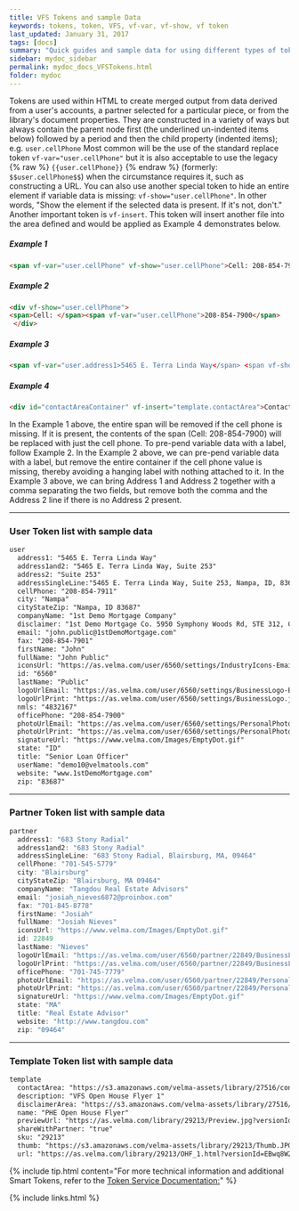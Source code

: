 ```yaml
---
title: VFS Tokens and sample Data
keywords: tokens, token, VFS, vf-var, vf-show, vf token
last_updated: January 31, 2017
tags: [docs]
summary: "Quick guides and sample data for using different types of tokens within a document."
sidebar: mydoc_sidebar
permalink: mydoc_docs_VFSTokens.html
folder: mydoc
---
```


Tokens are used within HTML to create merged output from data derived from a user's accounts, a partner selected for a particular piece, or from the library's document properties.  They are constructed in a variety of ways but always contain the parent node first (the underlined un-indented items below) followed by a period and then the child property (indented items); e.g. ```user.cellPhone```
Most common will be the use of the standard replace token ```vf-var="user.cellPhone"``` but it is also acceptable to use the legacy {% raw %} ```{{user.cellPhone}}``` {% endraw %} (formerly: ```$$user.cellPhone$$```)  when the circumstance requires it, such as constructing a URL.  You can also use another special token to hide an entire element if variable data is missing:  ```vf-show="user.cellPhone"```.  In other words, "Show the element if the selected data is present. If it's not, don't."
Another important token is ```vf-insert```.  This token will insert another file into the area defined and would be applied as Example 4 demonstrates below.

##### Example 1
```html
<span vf-var="user.cellPhone" vf-show="user.cellPhone">Cell: 208-854-7900</span>
```
##### Example 2
```html
<div vf-show="user.cellPhone">
<span>Cell: </span><span vf-var="user.cellPhone">208-854-7900</span>
 </div>
```
##### Example 3
```html
<span vf-var="user.address1>5465 E. Terra Linda Way</span> <span vf-show="user.address2"> ,</span> <span vf-var="user.address2" vf-show="user.address2">Suite 293</span>
```
##### Example 4
```html
<div id="contactAreaContainer" vf-insert="template.contactArea">Contact Information</div>
```
In the Example 1 above, the entire span will be removed if the cell phone is missing.  If it is present, the contents of the span (Cell: 208-854-7900) will be replaced with just the cell phone.  To pre-pend variable data with a label, follow Example 2.
In the Example 2 above, we can pre-pend variable data with a label, but remove the entire container if the cell phone value is missing, thereby avoiding a hanging label with nothing attached to it.
In the Example 3 above, we can bring Address 1 and Address 2 together with a comma separating the two fields, but remove both the comma and the Address 2 line if there is no Address 2 present.

---
### User Token list with sample data

```xml
user
  address1: "5465 E. Terra Linda Way"
  address1and2: "5465 E. Terra Linda Way, Suite 253"
  address2: "Suite 253"
  addressSingleLine:"5465 E. Terra Linda Way, Suite 253, Nampa, ID, 83687"
  cellPhone: "208-854-7911"
  city: "Nampa"
  cityStateZip: "Nampa, ID 83687"
  companyName: "1st Demo Mortgage Company"
  disclaimer: "1st Demo Mortgage Co. 5950 Symphony Woods Rd, STE 312, Columbia, MD 21044. NMLS #1324XXX. 1st Demo Mortgage Co. is the true legal name for 1st Demo Mortgage and may be abbreviated as 1st Demo Mortgage.  Not an offer of credit or commitment to make a loan; all approvals are subject to underwriting guidelines including but not limited to: acceptable current credit worthiness, income history, etc. Loan programs & options are subject to change at any time. 1st Demo Mortgage is not affiliated with, or an agent or division of a governmental agency or depository institution. 1st Demo Mortgage Co. is licensed as:  Florida Mortgage Lender License #MLD1XXX, Georgia Mortgage Lender License #40XXX, Illinois Residential Mortgage License #MB.676XXXX, Indiana-DFI First Lien Mortgage Lending License #23XXX, Indiana-DFI Subordinate Lien Mortgage Lending License #23XXX, Kentucky Mortgage Company License #MC327XXX, Louisiana Residential Mortgage Lending License #MC327XXX, Maryland Mortgage Lender License #21XXX, Mississippi Mortgage Lender License #1124XXX, New Jersey Residential Mortgage Lender License #1124XXX, North Carolina Mortgage Lender License #L-159XXX,Ohio Mortgage Broker Act Certificate of Registration #MB.804XXX.000, Ohio Mortgage Loan Act Certificate of Registration #SM.501XXX.000, Pennsylvania Mortgage Lender License #44XXX, South Carolina-BFI Mortgage Lender/Servicer License #MLS ñ 1124XXX, Tennessee Mortgage License #123XXX, Texas - SML Mortgage Banker Registration #123XXX, Virginia Broker License & Virginia Lender License #MC-5XXX, West Virginia Mortgage Lender License #ML-33XXX. (www.nmlsconsumeraccess.org)"
  email: "john.public@1stDemoMortgage.com"
  fax: "208-854-7901"
  firstName: "John"
  fullName: "John Public"
  iconsUrl: "https://as.velma.com/user/6560/settings/IndustryIcons-Email.jpg?versionId=b1igzL5Z8PKxAPtCKAWXjDND5_zyKfAD"
  id: "6560"
  lastName: "Public"
  logoUrlEmail: "https://as.velma.com/user/6560/settings/BusinessLogo-Email.jpg?versionId=5Lpg1zem3w9NWlHUEXdzSt0UX.TP8ESl"
  logoUrlPrint: "https://as.velma.com/user/6560/settings/BusinessLogo.jpg?versionId=CB3Z3evdAPYuX2Lm9VN0lmIchz1mdvt0"
  nmls: "4832167"
  officePhone: "208-854-7900"
  photoUrlEmail: "https://as.velma.com/user/6560/settings/PersonalPhoto-Email.jpg?versionId=1j4mqrg1GJUmL6R0.NGj2D7WyhVadcMw"
  photoUrlPrint: "https://as.velma.com/user/6560/settings/PersonalPhoto.jpg?versionId=rYNI5cavuwaSpf3x3CTMG04BqztR8lhs"
  signatureUrl: "https://www.velma.com/Images/EmptyDot.gif"
  state: "ID"
  title: "Senior Loan Officer"
  userName: "demo10@velmatools.com"
  website: "www.1stDemoMortgage.com"
  zip: "83687"
```
---
### Partner Token list with sample data
```js
partner
  address1: "683 Stony Radial"
  address1and2: "683 Stony Radial"
  addressSingleLine: "683 Stony Radial, Blairsburg, MA, 09464"
  cellPhone: "701-545-5779"
  city: "Blairsburg"
  cityStateZip: "Blairsburg, MA 09464"
  companyName: "Tangdou Real Estate Advisors"
  email: "josiah_nieves6872@proinbox.com"
  fax: "701-845-8778"
  firstName: "Josiah"
  fullName: "Josiah Nieves"
  iconsUrl: "https://www.velma.com/Images/EmptyDot.gif"
  id: 22849
  lastName: "Nieves"
  logoUrlEmail: "https://as.velma.com/user/6560/partner/22849/BusinessLogo-Email.jpg?versionId=OULMRxEmZQtRm3xspeB1xVzqj_W12g3j"
  logoUrlPrint: "https://as.velma.com/user/6560/partner/22849/BusinessLogo.jpg?versionId=vpzHVtgpdODCyIxuXenZmh1R7VXoY1xJ"
  officePhone: "701-745-7779"
  photoUrlEmail: "https://as.velma.com/user/6560/partner/22849/PersonalPhoto-Email.jpg?versionId=mUHUTQbt9_mDfP6L07BCnW_HZMGIiFdn"
  photoUrlPrint: "https://as.velma.com/user/6560/partner/22849/PersonalPhoto.jpg?versionId=EA.tvk6TIKpB5C5QXBFY0ORY.ks1aW4B"
  signatureUrl: "https://www.velma.com/Images/EmptyDot.gif"
  state: "MA"
  title: "Real Estate Advisor"
  website: "http://www.tangdou.com"
  zip: "09464"
```
---
### Template Token list with sample data
```xml
template
  contactArea: "https://s3.amazonaws.com/velma-assets/library/27516/contactArea.html"
  description: "VFS Open House Flyer 1"
  disclaimerArea: "https://s3.amazonaws.com/velma-assets/library/27516/disclaimerArea.html"
  name: "PHE Open House Flyer"
  previewUrl: "https://as.velma.com/library/29213/Preview.jpg?versionId=llwNzNBmseS_8MzuZCU1J0X7EnT4wZ1x"
  shareWithPartner: "true"
  sku: "29213"
  thumb: "https://s3.amazonaws.com/velma-assets/library/29213/Thumb.JPG"
  url: "https://as.velma.com/library/29213/OHF_1.html?versionId=EBwq8W2wNw72mdSFAJxmluoEgMu2ezoS"
```
{% include tip.html content="For more technical information and additional Smart Tokens, refer to the [Token Service Documentation:](product1/mydoc_vfs_tokenservice_supportedTags.html)" %}



{% include links.html %}
